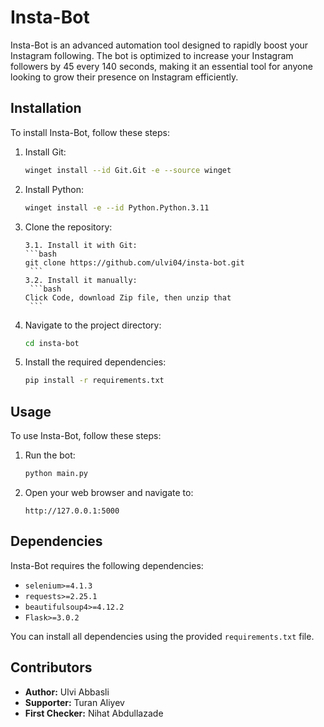 # Insta-Bot

Insta-Bot is an advanced automation tool designed to rapidly boost your Instagram following. The bot is optimized to increase your Instagram followers by 45 every 140 seconds, making it an essential tool for anyone looking to grow their presence on Instagram efficiently.

## Installation

To install Insta-Bot, follow these steps:

1. Install Git:
    ```bash
    winget install --id Git.Git -e --source winget
    ```
    
2. Install Python:
    ```bash
    winget install -e --id Python.Python.3.11
    ```

3. Clone the repository:
 
       3.1. Install it with Git:
       ```bash
       git clone https://github.com/ulvi04/insta-bot.git
        ```
       3.2. Install it manually:
        ```bash
       Click Code, download Zip file, then unzip that
        ```

5. Navigate to the project directory:
    ```bash
    cd insta-bot
    ```

6. Install the required dependencies:
    ```bash
    pip install -r requirements.txt
    ```

## Usage

To use Insta-Bot, follow these steps:

1. Run the bot:
    ```bash
    python main.py
    ```

2. Open your web browser and navigate to:
    ```
    http://127.0.0.1:5000
    ```

## Dependencies

Insta-Bot requires the following dependencies:

- `selenium>=4.1.3`
- `requests>=2.25.1`
- `beautifulsoup4>=4.12.2`
- `Flask>=3.0.2`

You can install all dependencies using the provided `requirements.txt` file.

## Contributors

- **Author:** Ulvi Abbasli
- **Supporter:** Turan Aliyev
- **First Checker:** Nihat Abdullazade


